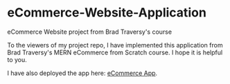 # eCommerce-Website-Application
eCommerce Website project from Brad Traversy's course

To the viewers of my project repo,
I have implemented this application from Brad Traversy's MERN eCommerce from Scratch course. I hope it is helpful to you.

I have also deployed the app here: [eCommerce App](https://polar-sea-17145.herokuapp.com/).
